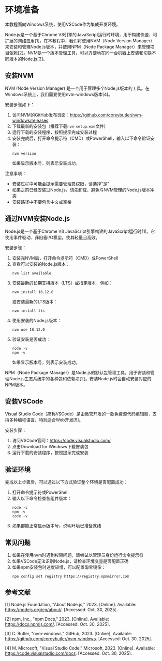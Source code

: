 # 环境准备

本教程面向Windows系统，使用VSCode作为集成开发环境。

Node.js是一个基于Chrome V8引擎的JavaScript运行时环境，用于构建快速、可扩展的网络应用[1]。在本教程中，我们将使用NVM（Node Version Manager）来安装和管理Node.js版本，并使用NPM（Node Package Manager）来管理项目依赖[2]。NVM是一个版本管理工具，可以方便地在同一台机器上安装和切换不同版本的Node.js[3]。

## 安装NVM

NVM (Node Version Manager) 是一个用于管理多个Node.js版本的工具。在Windows系统上，我们需要使用nvm-windows版本[4]。

安装步骤如下：

1. 访问NVM的GitHub发布页面：https://github.com/coreybutler/nvm-windows/releases
2. 下载最新的安装包（推荐下载`nvm-setup.exe`文件）
3. 运行下载的安装程序，按照提示完成安装过程
4. 安装完成后，打开命令提示符（CMD）或PowerShell，输入以下命令验证安装：
   ```
   nvm version
   ```
   如果显示版本号，则表示安装成功。

注意事项：
- 安装过程中可能会提示需要管理员权限，请选择"是"
- 如果之前已经安装过Node.js，请先卸载，避免与NVM管理的Node.js版本冲突
- 安装路径中不要包含中文或空格

## 通过NVM安装Node.js

Node.js是一个基于Chrome V8 JavaScript引擎构建的JavaScript运行时[1]。它使用事件驱动、非阻塞I/O模型，使其轻量且高效。

安装步骤：

1. 安装完NVM后，打开命令提示符（CMD）或PowerShell
2. 查看可以安装的Node.js版本：
   ```
   nvm list available
   ```
3. 安装最新的长期支持版本（LTS）或指定版本，例如：
   ```
   nvm install 18.12.0
   ```
   或安装最新的LTS版本：
   ```
   nvm install lts
   ```
4. 使用安装的Node.js版本：
   ```
   nvm use 18.12.0
   ```
5. 验证安装是否成功：
   ```
   node -v
   npm -v
   ```
   如果显示版本号，则表示安装成功。

NPM（Node Package Manager）是Node.js的默认包管理工具，用于安装和管理Node.js生态系统中的各种包和依赖项[2]。安装Node.js时会自动安装对应的NPM版本。

## 安装VSCode

Visual Studio Code（简称VSCode）是由微软开发的一款免费源代码编辑器，支持多种编程语言，特别适合Web开发[5]。

安装步骤：

1. 访问VSCode官网：https://code.visualstudio.com/
2. 点击Download for Windows下载安装包
3. 运行下载的安装程序，按照提示完成安装

## 验证环境

完成以上步骤后，可以通过以下方式验证整个环境是否配置成功：

1. 打开命令提示符或PowerShell
2. 输入以下命令检查各组件版本：
   ```
   node -v
   npm -v
   code -v
   ```
3. 如果都能正常显示版本号，说明环境已准备就绪

## 常见问题

1. 如果在使用nvm时遇到权限问题，请尝试以管理员身份运行命令提示符
2. 如果VSCode无法识别Node.js，请检查环境变量是否配置正确
3. 如果npm安装包时速度较慢，可以配置淘宝镜像：
   ```
   npm config set registry https://registry.npmmirror.com
   ```

## 参考文献

[1] Node.js Foundation, "About Node.js," 2023. [Online]. Available: https://nodejs.org/en/about/. [Accessed: Oct. 30, 2025].

[2] npm, Inc., "npm Docs," 2023. [Online]. Available: https://docs.npmjs.com/. [Accessed: Oct. 30, 2025].

[3] C. Butler, "nvm-windows," GitHub, 2023. [Online]. Available: https://github.com/coreybutler/nvm-windows. [Accessed: Oct. 30, 2025].

[4] M. Microsoft, "Visual Studio Code," Microsoft, 2023. [Online]. Available: https://code.visualstudio.com/docs. [Accessed: Oct. 30, 2025].
